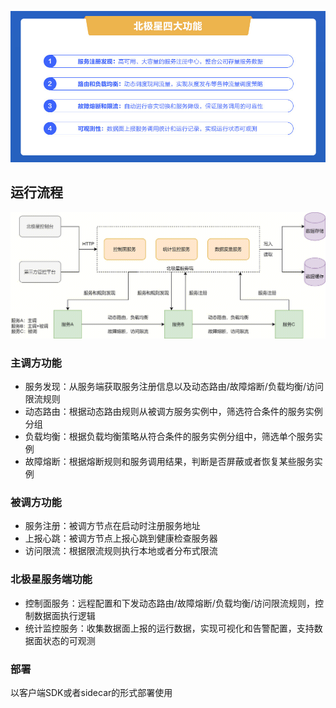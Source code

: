 ![alt text](image.png)


## 运行流程
![alt text](image-1.png)

### 主调方功能

- 服务发现：从服务端获取服务注册信息以及动态路由/故障熔断/负载均衡/访问限流规则
- 动态路由：根据动态路由规则从被调方服务实例中，筛选符合条件的服务实例分组
- 负载均衡：根据负载均衡策略从符合条件的服务实例分组中，筛选单个服务实例
- 故障熔断：根据熔断规则和服务调用结果，判断是否屏蔽或者恢复某些服务实例

### 被调方功能

- 服务注册：被调方节点在启动时注册服务地址
- 上报心跳：被调方节点上报心跳到健康检查服务器
- 访问限流：根据限流规则执行本地或者分布式限流

### 北极星服务端功能

- 控制面服务：远程配置和下发动态路由/故障熔断/负载均衡/访问限流规则，控制数据面执行逻辑
- 统计监控服务：收集数据面上报的运行数据，实现可视化和告警配置，支持数据面状态的可观测


### 部署
以客户端SDK或者sidecar的形式部署使用

